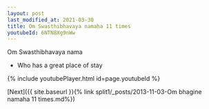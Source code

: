```yaml
---
layout: post
last_modified_at: 2021-03-30
title: Om Swasthibhavaya namaha 11 times
youtubeId: 6NTN8Xg9nWw
---
```

 
 
Om Swasthibhavaya nama 
 
 -  Who has a great place of stay 
 
  
 
  
 
 
 
 
 
 


{% include youtubePlayer.html id=page.youtubeId %}
 
[Next]({{ site.baseurl }}{% link  split1/_posts/2013-11-03-Om bhagine namaha 11 times.md%})
 
